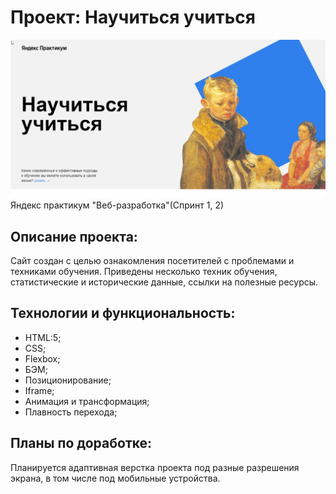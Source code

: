 # Проект: **Научиться учиться**
<img src="images/scrin.jpg">  
Яндекс практикум "Веб-разработка"(Спринт 1, 2)

## Описание проекта: 
Сайт создан с целью ознакомления посетителей с проблемами и техниками обучения. Приведены несколько техник обучения, статистические и исторические данные, ссылки на полезные ресурсы.  

## Технологии и функциональность:  
* HTML:5;  
* CSS;  
* Flexbox;  
* БЭМ;  
* Позиционирование;  
* Iframe;  
* Анимация и трансформация;  
* Плавность перехода;  

## Планы по доработке:  
Планируется адаптивная верстка проекта под разные разрешения экрана, в том числе под мобильные устройства.
